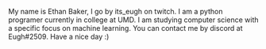 My name is Ethan Baker, I go by its_eugh on twitch.
I am a python programer currently in college at UMD. 
I am studying computer science with a specific focus on machine learning.
You can contact me by discord at Eugh#2509.
Have a nice day :)

<!---
ethanbaker3525/ethanbaker3525 is a ✨ special ✨ repository because its `README.md` (this file) appears on your GitHub profile.
You can click the Preview link to take a look at your changes.
--->
